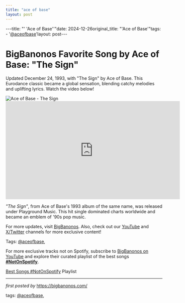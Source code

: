 ```yaml
---
title: "ace of base"
layout: post
---
```

---title: "' 'Ace of Base''"date: 2024-12-26original_title: "'Ace of Base'"tags:  - '[@aceofbase](/tags/aceofbase/)'layout: post---<!-- Title of the Post --><h1 >BigBanonos Favorite Song by Ace of Base: "The Sign"</h1> <!-- Introductory Text --><p >Updated December 24, 1993, with "The Sign" by Ace of Base. This Eurodance classic became a global sensation, blending catchy melodies and uplifting lyrics. Watch the video below!</p> <!-- Featured Image --><div > <img src="https://theneedledrop.com/content/images/size/w1200/2024/09/Screenshot-2024-09-24-at-1.34.24-PM-1-1.png" alt="Ace of Base - The Sign" /></div> <!-- YouTube Video Embed --><div > <iframe width="560" height="315" src="https://www.youtube.com/embed/ooC6oN6QfTw" frameborder="0" allowfullscreen></iframe></div> <!-- Song Information --><div > <p><em>"The Sign"</em>, from Ace of Base's 1993 album of the same name, was released under Playground Music. This hit single dominated charts worldwide and became an emblem of '90s pop music.</p></div> <!-- Footer Links --><div > <p>For more updates, visit <a href="https://bigbanonos.com/" target="_blank">BigBanonos</a>. Also, check out our <a href="https://www.youtube.com/[@BigBanonos](/tags/BigBanonos/)" target="_blank">YouTube</a> and <a href="https://x.com/bigbanonos" target="_blank">X/Twitter</a> channels for more exclusive content!</p></div> <!-- Tags --><p >Tags: [@aceofbase](/tags/aceofbase/),</p><!--Subscribe and Playlist Links--><div>    <p>For more exclusive tracks not on Spotify, subscribe to <a href="https://www.youtube.com/[@BigBanonos](/tags/BigBanonos/)" target="_blank">BigBanonos on YouTube</a> and explore their curated playlist of the best songs <strong>[#NotOnSpotify](/tags/NotOnSpotify/)</strong>.</p>    <p><a href="https://www.youtube.com/playlist?list=PLtuNtuTatqI0kFahUCbtbfenC_ET5O_tr" target="_blank">Best Songs [#NotOnSpotify](/tags/NotOnSpotify/) Playlist<br /></a></p></div><hr /><p><em>first posted by</em> <a href="https://bigbanonos.com/" rel="noopener" target="_new">https://bigbanonos.com/</a></p><p>tags: [@aceofbase](/tags/aceofbase/),</p>